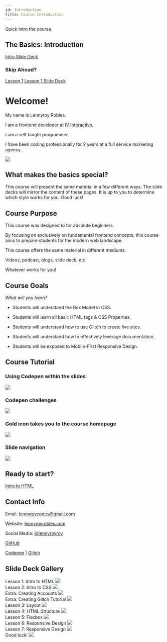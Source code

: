 ```yaml
---
id: Introduction
title: Course Introduction
---
```


Quick intro the course.

## The Basics: Introduction


<a href="https://slides.com/lennyroyroy/deck-3#/" target="_blank" class="button">Intro Slide Deck</a>


### Skip Ahead?

<a href="https://lennyroyroy.github.io/the-basics/docs/HTML/1-getting-started" class="button">Lesson 1</a> <a href="https://slides.com/lennyroyroy/deck#/" target="_blank" class="button">Lesson 1 Slide Deck</a>


# Welcome!

<div class="intro-container">
<div class="intro-text">
<p>My name is Lennyroy Robles.</p>
<p>I am a frontend developer at <a href="https://www.ivinteractive.com/our-clients" target="_blank">IV Interactive.</a></p>
<p>I am a self taught programmer.</p>
<p>I have been coding professionally for 2 years at a full service marketing agency.</p>
</div>

<img src="https://s3.amazonaws.com/media-p.slid.es/uploads/1075364/images/6335481/headshot.jpg">



</div>

<section class="inner-section">

## What makes the basics special?
<div class="purpose">
<p>This course will present the same material in a few different ways.
The slide decks will mirror the content of these pages. It is up to you to determine which style works for you. Good luck!</p> 
</div>

</section>


<section class="inner-section">

## Course Purpose

<div class="purpose"> 

This course was designed to for absolute beginners.

By focusing on exclusively on fundamental frontend concepts, this course aims to prepare students for the modern web landscape. 

This course offers the same material in different mediums. 

Videos, podcast, blogs, slide deck, etc.

Whatever works for you!

</div> 
</section>


<section class="inner-section">

## Course Goals
_What will you learn?_ 
* Students will understand the Box Model in CSS.

* Students will learn all basic HTML tags & CSS Properties.

* Students will understand how to use Glitch to create live sites.

* Students will understand how to effectively leverage documentation.

* Students will be exposed to Mobile-First Responsive Design.

</section>  

<section class="inner-section intro-images"> 

## Course Tutorial 

### Using Codepen within the slides    

<img src="https://s3.amazonaws.com/media-p.slid.es/uploads/1075364/images/6478259/pasted-from-clipboard.png"/>

### Codepen challenges

<img src="https://s3.amazonaws.com/media-p.slid.es/uploads/1075364/images/6478271/pasted-from-clipboard.png"/>

### Gold icon takes you to the course homepage

<img src="https://s3.amazonaws.com/media-p.slid.es/uploads/1075364/images/6478275/pasted-from-clipboard.png"/>

### Slide navigation

<img src="https://s3.amazonaws.com/media-p.slid.es/uploads/1075364/images/6478277/pasted-from-clipboard.png"/>

</section>

<section class="inner-section">

## Ready to start?


<a href="https://lennyroyroy.github.io/the-basics/docs/HTML/1-getting-started" class="button">Intro to HTML</a>

</section>

<section class="inner-section">

## Contact Info

<div>

Email: lennyroycodes@gmail.com

Website: <a href="">lennyroyrobles.com</a>

Social Media: <a href="">@lennyroyroy</a>

<a href="">GitHub</a>

<a href="">Codepen</a> | <a href="">Glitch</a>
</div>

</section>


<section class="inner-section intro-images"> 

## Slide Deck Gallery 

<div class="slide-deck-gallery">

<div> 
    <span> Lesson 1: Intro to HTML </span>
    <a href="https://slides.com/lennyroyroy/deck/" target="_blank">     
    <img src="https://s3.amazonaws.com/media-p.slid.es/uploads/1075364/images/6478292/pasted-from-clipboard.png"/>
    </a>
</div>

<div>
    <span> Lesson 2: Intro to CSS  </span>
    <a href="https://slides.com/lennyroyroy/deck-1#/" target="_blank">   
    <img src="https://s3.amazonaws.com/media-p.slid.es/uploads/1075364/images/6478297/pasted-from-clipboard.png"/>
    </a>
</div>  

</div>

<div class="slide-deck-gallery">

<div>
<span>Extra: Creating Accounts</span>
<a href="https://slides.com/lennyroyroy/deck-5#/" target="_blank">       
<img src="https://s3.amazonaws.com/media-p.slid.es/uploads/1075364/images/6479480/pasted-from-clipboard.png"/>
</a>
</div>    
<div> 
<span>Extra: Creating Glitch Tutorial</span>
<a href="https://slides.com/lennyroyroy/deck-6#/" target="_blank">     
<img src="https://s3.amazonaws.com/media-p.slid.es/uploads/1075364/images/6479471/pasted-from-clipboard.png"/>
</a>
</div>  


</div>
<div class="slide-deck-gallery">

<div>
<span> Lesson 3: Layout  </span>
<a href="https://slides.com/lennyroyroy/deck-4#/" target="_blank">       
<img src="https://s3.amazonaws.com/media-p.slid.es/uploads/1075364/images/6479461/pasted-from-clipboard.png"/>
</a>
</div>    
<div>
<span> Lesson 4: HTML Structure  </span>
<a href="https://slides.com/lennyroyroy/deck-7#/" target="_blank">    
<img src="https://s3.amazonaws.com/media-p.slid.es/uploads/1075364/images/6479476/pasted-from-clipboard.png"/>
</a>
</div>  


</div>
<div class="slide-deck-gallery">

<div>
<span> Lesson 5: Flexbox  </span>
<a href="https://slides.com/lennyroyroy/deck-8#/" target="_blank">       
<img src="https://s3.amazonaws.com/media-p.slid.es/uploads/1075364/images/6479482/pasted-from-clipboard.png"/>
</a>
</div>    
<div>
<span> Lesson 6: Responsive Design  </span>
<a href="https://slides.com/lennyroyroy/deck-9#/" target="_blank">    
<img src="https://s3.amazonaws.com/media-p.slid.es/uploads/1075364/images/6479487/pasted-from-clipboard.png"/>
</a>
</div>  


</div>
<div class="slide-deck-gallery">

<div>
<span> Lesson 7: Responsive Design  </span>
<a href="https://slides.com/lennyroyroy/deck-10#/" target="_blank">       
<img src="https://s3.amazonaws.com/media-p.slid.es/uploads/1075364/images/6479519/pasted-from-clipboard.png"/>
</a>
</div>    
<div>
<span>Good luck!</span>
<a href="https://lennyroyroy.github.io/the-basics/" target="_blank">    
<img src="https://s3.amazonaws.com/media-p.slid.es/uploads/1075364/images/6479528/pasted-from-clipboard.png"/>
</a>
</div>  


</div>
</section>



